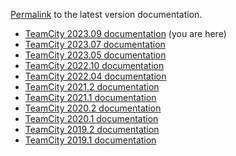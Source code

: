 [//]: # (title: Documentation for Previous Versions)
[//]: # (auxiliary-id: Documentation for Previous Versions)

[Permalink](https://www.jetbrains.com/help/teamcity/teamcity-documentation.html) to the latest version documentation.

* [TeamCity 2023.09 documentation](https://www.jetbrains.com/help/teamcity/2023.09/teamcity-documentation.html) (you are here)
* [TeamCity 2023.07 documentation](https://www.jetbrains.com/help/teamcity/2023.07/teamcity-documentation.html)
* [TeamCity 2023.05 documentation](https://www.jetbrains.com/help/teamcity/2023.05/teamcity-documentation.html)
* [TeamCity 2022.10 documentation](https://www.jetbrains.com/help/teamcity/2022.10/teamcity-documentation.html)
* [TeamCity 2022.04 documentation](https://www.jetbrains.com/help/teamcity/2022.04/teamcity-documentation.html)
* [TeamCity 2021.2 documentation](https://www.jetbrains.com/help/teamcity/2021.2/teamcity-documentation.html)
* [TeamCity 2021.1 documentation](https://www.jetbrains.com/help/teamcity/2021.1/teamcity-documentation.html)
* [TeamCity 2020.2 documentation](https://www.jetbrains.com/help/teamcity/2020.2/teamcity-documentation.html)
* [TeamCity 2020.1 documentation](https://www.jetbrains.com/help/teamcity/2020.1/teamcity-documentation.html)
* [TeamCity 2019.2 documentation](https://www.jetbrains.com/help/teamcity/2019.2/teamcity-documentation.html)
* [TeamCity 2019.1 documentation](https://www.jetbrains.com/help/teamcity/2019.1/teamcity-documentation.html)

